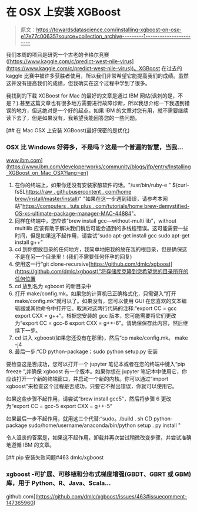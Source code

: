 # 在 OSX 上安装 XGBoost

> 原文：<https://towardsdatascience.com/installing-xgboost-on-osx-e17e77c00635?source=collection_archive---------1----------------------->

我们本周的项目是研究一个古老的卡格尔竞赛([https://www.kaggle.com/c/predict-west-nile-virus](https://www.kaggle.com/c/predict-west-nile-virus))。XGBoost 在过去的 kaggle 比赛中被许多获胜者使用，所以我们非常希望它能提高我们的成绩。虽然这并没有提高我们的成绩，但我确实在这个过程中学到了很多。

我找到的下载 XGBoost for Mac 的最好的文章是通过 IBM 网站(讽刺的是，不是？).甚至这篇文章也有很多地方需要进行故障诊断，所以我想介绍一下我遇到错误的地方，但这绝对是一个好的起点。如果 IBM 的文章对您有用，就不需要继续读下去了，但是如果没有，我希望我能回答您的一些问题。

 [## 在 Mac OSX 上安装 XGBoost(最好保密的是优化)

### OSX 比 Windows 好得多，不是吗？这是一个普遍的智慧，当我…

www.ibm.com](https://www.ibm.com/developerworks/community/blogs/jfp/entry/Installing_XGBoost_on_Mac_OSX?lang=en) 

1.  在你的终端上，如果你还没有安装家酿软件的话。"/usr/bin/ruby-e " $(curl-fsSL[https://raw . githubusercontent . com/home brew/install/master/install](https://raw.githubusercontent.com/Homebrew/install/master/install))" "如果在这一步遇到错误，请参考本网站"[https://computers . tuts plus . com/tutorials/home brew-demystified-OS-xs-ultimate-package-manager-MAC-44884](https://computers.tutsplus.com/tutorials/homebrew-demystified-os-xs-ultimate-package-manager--mac-44884)"。
2.  同样在终端中，您应该“brew install gcc—without-multi lib”，without multilib 应该有助于解决我们稍后可能会遇到的多线程错误。这可能需要一些时间，但是如果这不起作用，请尝试“sudo apt-get install gcc
    sudo apt-get install g++”
3.  cd 到你想放目录的任何地方，我简单地把我的放在我的根目录，但是确保这不是在另一个目录里！(我们不需要任何怀孕的回复)
4.  使用这一行“git clone-recursive[https://github.com/dmlc/xgboost](https://github.com/dmlc/xgboost)”将存储库克隆到您希望您的目录所在的任何位置
5.  cd 放到名为 xgboost 的新目录中
6.  打开 make/config.mk。如果您的计算机已正确格式化，只需键入“打开 make/config.mk”就可以了。如果没有，您可以使用 GUI 在您喜欢的文本编辑器或其他命令中打开它。取消对这两行代码的注释:“export CC = gcc
    export CXX = g++”。根据您安装的 gcc 版本，您可能需要将它们更改为“export CC = gcc-6
    export CXX = g++-6”。请确保保存此内容，然后继续下一步。
7.  cd 进入 xgboost(如果您还没有在那里)，然后“cp make/config.mk。
    make -j4
8.  最后一步:“CD python-package；sudo python setup.py 安装

要检查这是否成功，您可以打开一个 jupyter 笔记本或者在您的终端中键入“pip freeze ”,并确保 xgboost 有一个版本。如果你想在 jupyter 笔记本中使用它，你应该打开一个新的终端窗口，并启动一个新的内核。你可以通过“import xgboost”来检查这个过程是否成功，只要它不抛出错误，你就可以使用它。

如果这些步骤不起作用，请尝试“brew install gcc5”，然后将步骤 6 更改为“export CC = gcc-5
export CXX = g++-5”

如果最后一步不起作用，就用这三个代替:“sudo。/build . sh
CD python-package
sudo/home/username/anaconda/bin/python setup . py install "

令人沮丧的答案是，如果这不起作用，卸载并再次尝试稍微改变步骤，并尝试准确地遵循 IBM 的文章。

[](https://github.com/dmlc/xgboost/issues/463#issuecomment-147365960) [## pip 安装失败问题#463 dmlc/xgboost

### xgboost -可扩展、可移植和分布式梯度增强(GBDT、GBRT 或 GBM)库，用于 Python、R、Java、Scala…

github.com](https://github.com/dmlc/xgboost/issues/463#issuecomment-147365960)